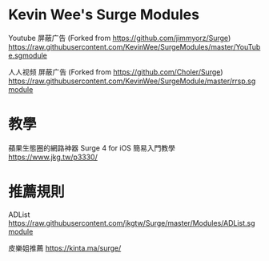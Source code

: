 # Kevin Wee's Surge Modules

Youtube 屏蔽广告 (Forked from https://github.com/jimmyorz/Surge)
https://raw.githubusercontent.com/KevinWee/SurgeModules/master/YouTube.sgmodule

人人视频 屏蔽广告 (Forked from https://github.com/Choler/Surge)
https://raw.githubusercontent.com/KevinWee/SurgeModule/master/rrsp.sgmodule


# 教學
蘋果生態圈的網路神器 Surge 4 for iOS 簡易入門教學
https://www.jkg.tw/p3330/

# 推薦規則
ADList
https://raw.githubusercontent.com/jkgtw/Surge/master/Modules/ADList.sgmodule

皮樂姐推薦
https://kinta.ma/surge/
